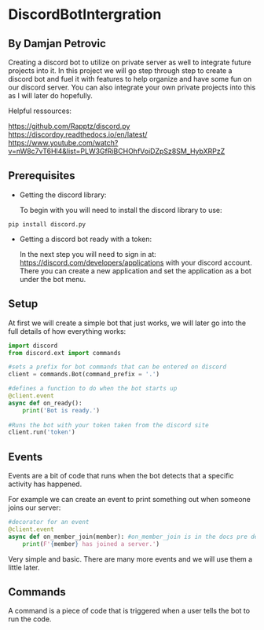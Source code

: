 # DiscordBotIntergration

## By Damjan Petrovic

Creating a discord bot to utilize on private server as well to integrate future projects into it. In this project we will go step through step to create a discord bot and fuel it with features to help organize and have some fun on our discord server. You can also integrate your own private projects into this as I will later do hopefully.

Helpful ressources:

https://github.com/Rapptz/discord.py
https://discordpy.readthedocs.io/en/latest/
https://www.youtube.com/watch?v=nW8c7vT6Hl4&list=PLW3GfRiBCHOhfVoiDZpSz8SM_HybXRPzZ

## Prerequisites

- Getting the discord library:

  To begin with you will need to install the discord library to use:

```
pip install discord.py
```

- Getting a discord bot ready with a token:

  In the next step you will need to sign in at: https://discord.com/developers/applications with your discord account. There you can create a new application and set the application as a bot under the bot menu.

## Setup

At first we will create a simple bot that just works, we will later go into the full details of how everything works:

```python
import discord
from discord.ext import commands

#sets a prefix for bot commands that can be entered on discord
client = commands.Bot(command_prefix = '.')

#defines a function to do when the bot starts up
@client.event
async def on_ready():
    print('Bot is ready.')
    
#Runs the bot with your token taken from the discord site
client.run('token')
```

## Events

Events are a bit of code that runs when the bot detects that a specific activity has happened.

For example we can create an event to print something out when someone joins our server:

```python
#decorator for an event
@client.event
async def on_member_join(member): #on_member_join is in the docs pre defined
    print(F'{member} has joined a server.')
```

Very simple and basic. There are many more events and we will use them a little later.

## Commands

A command is a piece of code that is triggered when a user tells the bot to run the code.

```

```

